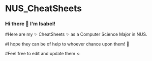 # NUS_CheatSheets

### Hi there 👋 I'm Isabel! 
#Here are my ✨ CheatSheets ✨ as a Computer Science Major in NUS.

#I hope they can be of help to whoever chance upon them! 📝

#Feel free to edit and update them <: 
